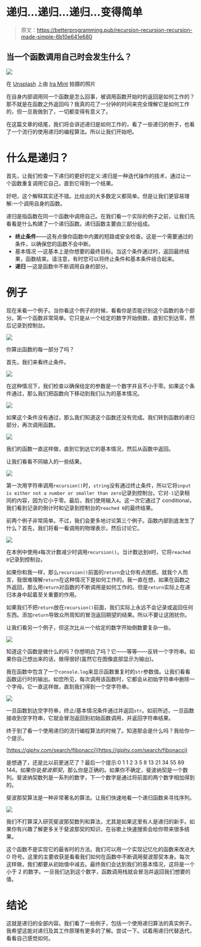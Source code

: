 # 递归…递归…递归…变得简单

> 原文：<https://betterprogramming.pub/recursion-recursion-recursion-made-simple-6b10e641e680>

## 当一个函数调用自己时会发生什么？

![](img/ba58356394824166dbee336e330fc5d4.png)

在 [Unsplash](https://unsplash.com/s/photos/fibonacci?utm_source=unsplash&utm_medium=referral&utm_content=creditCopyText) 上由 [Ira Mint](https://unsplash.com/@iramint?utm_source=unsplash&utm_medium=referral&utm_content=creditCopyText) 拍摄的照片

在自身内部调用同一个函数是怎么回事，被调用函数开始时的返回是如何工作的？那不就是在函数之外返回吗？我真的花了一分钟的时间来完全理解它是如何工作的，但一旦我做到了，一切都变得有意义了。

在这篇文章的结尾，我们将会讲述递归是如何工作的，看了一些递归的例子，也看了一个流行的使用递归的编程算法。所以让我们开始吧。

# 什么是递归？

首先，让我们检查一下递归的更好的定义:递归是一种迭代操作的技术，通过让一个函数重复调用它自己，直到它得到一个结果。

好吧，这个解释其实还不错。比给出的大多数定义都简单。但是让我们更容易理解:一个调用自身的函数。

递归是指函数在同一个函数中调用自己。在我们看一个实际的例子之前，让我们先看看是什么构建了一个递归函数。递归函数主要由三部分组成。

*   **终止条件**——这有点像你函数中内置的短路或安全检查。这是一个需要通过的条件，以确保您的函数不会中断。
*   基本情况 —这基本上是你想要的最终目标。当这个条件通过时，返回最终结果，函数结束。请注意，有时您可以将终止条件和基本条件结合起来。
*   **递归** —这是函数中不断调用自身的部分。

# 例子

现在来看一个例子。当你看这个例子的时候，看看你是否能识别这个函数的各个部分。第一个函数非常简单。它只是从一个给定的数字开始倒数，直到它到达零，然后记录到控制台。

![](img/f52eda3e0df1cd0fa00913afae8b2d97.png)

你算出函数的每一部分了吗？

首先，我们来看终止条件。

![](img/c8a625008350a460e7f9a60e7fbb7500.png)

在这种情况下，我们检查以确保给定的参数是一个数字并且不小于零。如果这个条件通过，那么我们把函数向下移动到我们认为的基本情况。

![](img/078bd26992d03ac083e925afc9915082.png)

如果这个条件没有通过，那么我们知道这个函数还没有完成。我们转到函数的递归部分，再次调用函数。

![](img/ac262b055775de2c13c48be466fde03a.png)

我们的函数一直这样做，直到它到达它的基本情况，然后从函数中返回。

让我们看看不同输入的一些结果。

![](img/ef3b77a7e53866f9b3eeff060fc61bc0.png)

第一次用字符串调用`recursion()`时，`string`没有通过终止条件，所以它将`input is either not a number or smaller than zero`记录到控制台。它对`-1`记录相同的内容，因为它小于零。最后，我们使用输入`4`。这一次它通过了 conditional，我们看到记录的倒计时和记录到控制台的`reached 0`的最终结果。

前两个例子非常简单。不过，我们会更多地讨论第三个例子。函数内部到底发生了什么？首先，我们将看一看调用的物理表示，然后讨论它。

![](img/f5053c7515cb1b21590d297e254e46f4.png)

在本例中使用`4`每次计数减少时调用`recursion()`。当计数达到`0`时，它将`reached 0`记录到控制台。

如果你和我一样，那么`recursion()`前面的`return`会让你有点困惑。就我个人而言，我很难理解`return`在这种情况下是如何工作的。我一直在想，如果在函数之外返回，那么用`return`对函数的不断调用是如何工作的。但是`return`实际上在递归本身中起着至关重要的作用。

如果我们不把`return`放在`recursion()`前面，我们实际上永远不会记录或返回任何东西。添加`return`导致众所周知的冒泡返回期望的结果。所以不要让这困扰你。

让我们看另一个例子，但这次比从一个给定的数字开始倒数要复杂一些。

![](img/c30ee20c5fc867be995556b40b661ae1.png)

知道这个函数是做什么的吗？你想明白了吗？它——等等——反转一个字符串。如果你自己想出来的话，做得很好(虽然它在图像底部显示为输出)。

我在函数中包含了一个`console.log`来显示函数重复时的`str`参数值。让我们看看函数运行时的输出。如您所见，每次调用该函数时，它都会从初始字符串中删除一个字母。它一直这样做，直到我们得到一个空字符串。

![](img/97d9d19e80b21122c19ee24928aaacec.png)

一旦函数到达空字符串，终止/基本情况条件通过并返回`str`。如前所述，一旦函数接收到空字符串，它就会冒泡返回到初始函数调用，并返回字符串结果。

终于到了看一个使用递归的流行编程算法的时候了。知道那会是什么吗？我给你一个提示。

[https://giphy.com/search/fibonacci](https://giphy.com/search/fibonacci)

是想通了，还是比以前更迷茫了？最后一个提示:0 1 1 2 3 5 8 13 21 34 55 89 144。如果你说*斐波那契*，那么你是正确的。如果你不确定，斐波纳契是一个数列。斐波纳契数列是一系列的数字，下一个数字是通过将前面的两个数字相加得到的。

斐波那契算法是一种非常著名的算法。让我们快速地看一个递归函数来寻找序列。

![](img/963c3e2b257dad14d9de4eff8a68cf7b.png)

我们不打算深入研究斐波那契数列和算法，尤其是如果这里有人是递归的新手。如果你有兴趣了解更多关于斐波那契的知识，在谷歌上快速搜索会给你带来很多结果。

这个函数不是实现它的最省时的方法。我们可以用一个实现记忆化的函数来改进大 O 符号。这里的主要收获是看看我们如何在函数中不断调用斐波那契本身。每次这样做，我们都要从初始值中减去。最终我们会达到我们的基本情况，这将是一个小于 2 的数字。一旦我们达到这个数字，函数调用栈就会冒泡并返回我们想要的值。

# 结论

这就是递归的全部内容。我们看了一些例子，包括一个使用递归算法的真实例子。我希望这能对递归及其工作原理有更多的了解。尝试一下。试着用递归代替迭代，看看自己感觉如何。